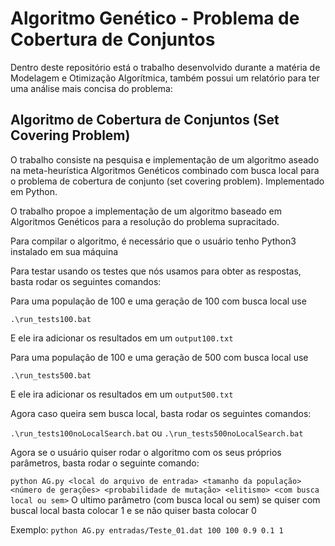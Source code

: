 # Algoritmo Genético - Problema de Cobertura de Conjuntos

Dentro deste repositório está o trabalho desenvolvido durante a matéria de Modelagem e Otimização Algorítmica, também possui um relatório para ter uma análise mais concisa do problema:

## Algoritmo de Cobertura de Conjuntos (Set Covering Problem)

O trabalho consiste na pesquisa e implementação de um algoritmo aseado na meta-heurística Algoritmos Genéticos combinado com busca local para o problema de cobertura de conjunto (set covering problem). Implementado em Python.

O trabalho propoe a implementação de um algoritmo baseado em Algoritmos Genéticos para a resolução do problema supracitado.

Para compilar o algoritmo, é necessário que o usuário tenho Python3 instalado em sua máquina

Para testar usando os testes que nós usamos para obter as respostas, basta rodar os seguintes comandos:

Para uma população de 100 e uma geração de 100 com busca local use

`.\run_tests100.bat`

E ele ira adicionar os resultados em um `output100.txt`

Para uma população de 100 e uma geração de 500 com busca local use

`.\run_tests500.bat`

E ele ira adicionar os resultados em um `output500.txt`

Agora caso queira sem busca local, basta rodar os seguintes comandos:

`.\run_tests100noLocalSearch.bat` ou
`.\run_tests500noLocalSearch.bat`

Agora se o usuário quiser rodar o algoritmo com os seus próprios parâmetros, basta rodar o seguinte comando:

`python AG.py <local do arquivo de entrada> <tamanho da população> <número de gerações> <probabilidade de mutação> <elitismo> <com busca local ou sem>`
O ultimo parâmetro (com busca local ou sem) se quiser com buscal local basta colocar 1 e se não quiser basta colocar 0

Exemplo:
`python AG.py entradas/Teste_01.dat 100 100 0.9 0.1 1`
